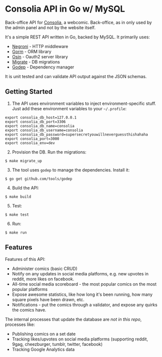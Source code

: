 # Consolia API in Go w/ MySQL

Back-office API for [Consolia](https://consolia-comic.com/), a webcomic. Back-office, as in only used by the admin panel and not by the website itself.

It's a simple REST API written in Go, backed by MySQL. It primarily uses:

- [Negroni](https://github.com/urfave/negroni) - HTTP middleware
- [Gorm](https://github.com/jinzhu/gorm) - ORM library
- [Osin](https://github.com/RangelReale/osin) - Oauth2 server library
- [Migrate](https://github.com/mattes/migrate/) - DB migrations
- [Godep](https://github.com/tools/godep) - Dependency manager

It is unit tested and can validate API output against the JSON schemas.


## Getting Started

1) The API uses environment variables to inject environment-specific stuff. Just add these environment variables to your `~/.profile`:

```
export consolia_db_host=127.0.0.1
export consolia_db_port=3306
export consolia_db_name=consolia
export consolia_db_username=consolia
export consolia_db_password=supersecretyouwillneverguessthishahaha
export consolia_port=3000
export consolia_env=dev
```

2) Provision the DB. Run the migrations:

```console
$ make migrate_up
```

3) The tool uses `godep` to manage the dependencies. Install it:
```console
$ go get github.com/tools/godep
```

4) Build the API:
```console
$ make build
```

5) Test:
```console
$ make test
```

6) Run:
```console
$ make run
```


## Features

Features of this API:

- Administer comics (basic CRUD)
- Notify on any updates in social media platforms, e.g. new upvotes in reddit, more likes on facebook.
- All-time social media scoreboard - the most popular comics on the most popular platforms
- Expose awesome statistics, like how long it's been running, how many square pixels have been drawn, etc.
- Notifications - put the comics through a validator, and expose any quirks the comics have.


The internal processes that update the database are *not in this repo*, processes like:

- Publishing comics on a set date
- Tracking likes/upvotes on social media platforms (supporting reddit, 9gag, cheezburger, tumblr, twitter, facebook)
- Tracking Google Analytics data
